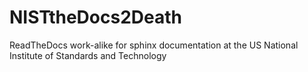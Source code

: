 # NISTtheDocs2Death
ReadTheDocs work-alike for sphinx documentation at the US National Institute of Standards and Technology
